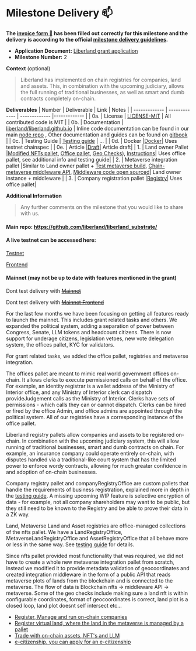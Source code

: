# Milestone Delivery :mailbox:

**The [invoice form :pencil:](https://docs.google.com/forms/d/e/1FAIpQLSfmNYaoCgrxyhzgoKQ0ynQvnNRoTmgApz9NrMp-hd8mhIiO0A/viewform) has been filled out correctly for this milestone and the delivery is according to the official [milestone delivery guidelines](https://github.com/w3f/Grants-Program/blob/master/docs/Support%20Docs/milestone-deliverables-guidelines.md).**  

* **Application Document:** [Liberland grant application](https://github.com/w3f/Grants-Program/blob/master/applications/liberland.md)  
* **Milestone Number:** 2

**Context** (optional)
> Liberland has implemented on chain registries for companies, land and assets. This, in combination with the upcoming judiciary, allows the full running of traditional businesses, as well as smart and dumb contracts completely on-chain.

**Deliverables**
| Number | Deliverable | Link | Notes |
| ------------- | ------------- | ------------- |------------- |
| 0a. | License | [LICENSE-MIT](https://github.com/liberland/liberland_substrate/blob/main/LICENSE-MIT) | All contributed code is MIT |
| 0b.  | Documentation | [liberland/liberland.github.io](https://liberland-1.gitbook.io/wiki/v/public-documents/blockchain/for-developers-and-testers) | Inline code documentation can be found in our main [node repo](https://github.com/liberland/liberland_substrate) , Other documentation and guides can be found on [gitbook](https://liberland-1.gitbook.io/wiki/v/public-documents/blockchain/for-developers-and-testers) | 
| 0c.  | Testing Guide | [Testing guide](https://docs.google.com/document/d/1ntrT6bafTD2LfXUG9QLxOieogXELn9icN1y__EGfZ98/edit#) | ... | 
| 0d.  | Docker |[Docker](https://hub.docker.com/r/liberland/blockchain-node)| Uses testnet chainspec | 
| 0e.  | Article |[Draft](https://docs.google.com/document/d/1IiOEka3eZOOyM7GuT5aVJYihdSz3qYbWqwcTNS_Pvqg)| Article draft| 
| 1.  | Land owner Pallet |[Modified NFTs pallet](https://github.com/liberland/liberland_substrate/tree/main/frame/nfts), [Office pallet](https://github.com/liberland/liberland_substrate/tree/develop/frame/office), [Geo Checks](https://github.com/liberland/liberland_substrate/pull/291/files#diff-2126ae6766e9fabbb2462c7c1d2b0494c27b7c6e518f4672b1cc3a9d335afb3cR323)), [Instructions](https://docs.google.com/document/d/1ntrT6bafTD2LfXUG9QLxOieogXELn9icN1y__EGfZ98/edit#heading=h.98cfecawie0o)| Uses office pallet, see additional info and testing guide| 
| 2.  | Metaverse integration pallet |Similar to Land owner pallet + [Test metaverse build](https://liberverse.net), [Chain-metaverse middleware API](http://api.liberverse.net/v1/plots), [Middleware code open sourced](https://github.com/DorianSternVukotic/liberland-middleware-api)| Land owner instance + middleware | 
| 3.  | Company registration pallet |[Registry](https://github.com/liberland/liberland_substrate/tree/main/frame/registry)| Uses office pallet| 

**Additional Information**
> Any further comments on the milestone that you would like to share with us.
#### Main repo: https://github.com/liberland/liberland_substrate/
#### A live testnet can be accessed here:
[Testnet](https://polkadot.js.org/apps/?rpc=wss%253A%252F%252Ftestchain.liberland.org%252F#)

[Frontend](https://testnet.liberland.org/signin)
#### Mainnet (may not be up to date with features mentioned in the grant)
Dont test delivery with ~~[Mainnet](https://polkadot.js.org/apps/?rpc=wss%3A%2F%2Fmainnet.liberland.org#/explorer)~~

Dont test delivery with ~~[Mainnet Frontend](https://blockchain.liberland.org/signin)~~

For the last few months we have been focusing on getting all features ready to launch the mainnet.
This includes grant related tasks and others. We expanded the political system, adding a separation of power between
Congress, Senate, LLM tokens and headcount citizens. There is now support for underage citizens, legislation vetoes, new vote delegation system,
the offices pallet, KYC for validators.

For grant related tasks, we added the office pallet, registries and metaverse integration.

The offices pallet are meant to mimic real world government offices on-chain. It allows clerks to execute permissioned calls on behalf of the office.
For example, an identity registrar is a wallet address of the Ministry of Interior office, and any Ministry of Interior clerk can
dispatch provideJudgement calls as the Ministry of Interior. Clerks have sets of permissions - which calls they can or cannot dispatch.
Clerks can be hired or fired by the office Admin, and office admins are appointed through the political system.
All of our registries have a corresponding instance of the office pallet.

Liberland registry pallets allow companies and assets to be registered on-chain. In combination with the upcoming judiciary system, this
will allow running of traditional businesses, smart and dumb contracts on chain. For example, an insurance company could operate entirely
on-chain, with disputes handled via a traditional-like court system that has the limited power to enforce wordy contracts, allowing for
much greater confidence in and adoption of on-chain businesses.

Company registry pallet and companyRegistryOffice are custom pallets that handle the requirements of business registration, explained
more in depth in the [testing guide](https://docs.google.com/document/d/1ntrT6bafTD2LfXUG9QLxOieogXELn9icN1y__EGfZ98/edit#heading=h.jdlftz66hx0s).
A missing upcoming WIP feature is selective encryption of data - for example, not all company shareholders may want to be public, 
but they still need to be known to the Registry and be able to prove their data in a ZK way.

Land, Metaverse Land and Asset registries are office-managed collections of the nfts pallet. We have a LandRegistryOffice,
MetaverseLandRegistryOffice and AssetRegistryOffice that all behave more or less in the same way.
See [testing guide](https://docs.google.com/document/d/1ntrT6bafTD2LfXUG9QLxOieogXELn9icN1y__EGfZ98/edit#heading=h.jdlftz66hx0s) for details.

Since nfts pallet provided most functionality that was required, we did not have to create a whole new metaverse integration pallet from
scratch, Instead we modified it to provide metadata validation of geocoordinates and created integration middleware in the form of a public API that reads
metaverse plots of lands from the blockchain and is connected to the metaverse. The flow of data is Blockchain nfts -> middleware API -> metaverse. Some of the geo checks include making sure a land nft is within configurable coordinates, format of geocoordinates is correct, land plot is a closed loop, land plot doesnt self intersect etc...

- [Register, Manage and run on-chain companies](https://docs.google.com/document/d/1ntrT6bafTD2LfXUG9QLxOieogXELn9icN1y__EGfZ98/edit#heading=h.la6hgf9tw9qp)
- [Register virtual land, where the land in the metaverse is managed by a pallet](https://docs.google.com/document/d/1ntrT6bafTD2LfXUG9QLxOieogXELn9icN1y__EGfZ98/edit#heading=h.98cfecawie0o)
- [Trade with on-chain assets, NFT's and LLM](https://docs.google.com/document/d/1ntrT6bafTD2LfXUG9QLxOieogXELn9icN1y__EGfZ98/edit#heading=h.r11hvyl51i4a)
- [e-citizenship, you can apply for an e-citizenship](https://docs.google.com/document/d/1ntrT6bafTD2LfXUG9QLxOieogXELn9icN1y__EGfZ98/edit#heading=h.pph4a9bhmlev)


